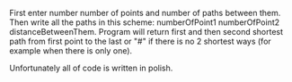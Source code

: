 First enter number number of points and number of paths between them. Then write all 
the paths in this scheme:
numberOfPoint1 numberOfPoint2 distanceBetweenThem.
Program will return first and then second shortest path from first point to the last or "#" if 
there is no 2 shortest ways (for example when there is only one).

Unfortunately all of code is written in polish.